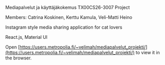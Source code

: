 Mediapalvelut ja käyttäjäkokemus TX00CS26-3007 Project

Members: Catrina Koskinen, Kerttu Kamula, Veli-Matti Heino

Instagram style media sharing application for cat lovers

React.js, Material UI

Open [https://users.metropolia.fi/~velimah/mediapalvelut_projekti/](https://users.metropolia.fi/~velimah/mediapalvelut_projekti/) to view it in the browser.
